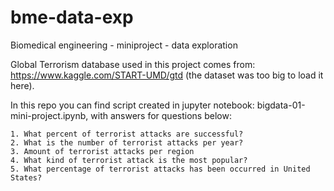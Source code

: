 # bme-data-exp
Biomedical engineering - miniproject - data exploration

Global Terrorism database used in this project comes from: https://www.kaggle.com/START-UMD/gtd (the dataset was too big to load it here).

In this repo you can find script created in jupyter notebook: bigdata-01-mini-project.ipynb, with answers for questions below:

	1. What percent of terrorist attacks are successful? 
	2. What is the number of terrorist attacks per year? 
	3. Amount of terrorist attacks per region
	4. What kind of terrorist attack is the most popular? 
	5. What percentage of terrorist attacks has been occurred in United States? 
